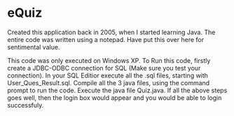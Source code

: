 # eQuiz
Created this application back in 2005, when I started learning Java. The entire code was written using a notepad. Have put this over here for sentimental value.

This code was only executed on Windows XP. To Run this code, firstly create a JDBC-ODBC connection for SQL (Make sure you test your connection). In your SQL Editior execute all the .sql files, starting with User_Ques_Result.sql. Compile all the 3 java files, using the command prompt to run the code. Execute the java file Quiz.java. If all the above steps goes well, then the login box would appear and you would be able to login successfuly.
